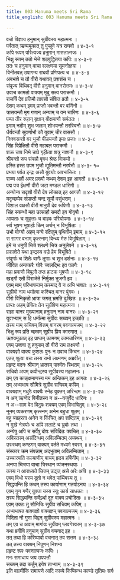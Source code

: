 ```yaml
---
title: 003 Hanuma meets Sri Rama
title_english: 003 Hanuma meets Sri Rama

---
```


<div class="audioEmbed"  caption="श्रीराम-हरिसीताराममूर्ति-घनपाठिभ्यां वचनम्" src="https://archive.org/download/Ramayana-recitation-Sriram-harisItArAmamUrti-Ghanapaati-v2/Kanda_4/Kanda_4_KSK-003-Hanumatha_Sugreeva_Vruththantha_Kathanam_0.mp3"></div>

वचो विज्ञाय हनुमान् सुग्रीवस्य महात्मनः ।  
पर्वतात् ऋष्यमूकात् तु पुप्लुवे यत्र राघवौ ॥ ४-३-१  
कपि रूपम् परित्यज्य हनुमान् मारुतात्मजः ।  
भिक्षु रूपम् ततो भेजे शठबुद्धितया कपिः ॥ ४-३-२  
ततः च हनुमान् वाचा श्लक्ष्णया सुमनोज्ञया ।  
विनीतवत् उपागम्य राघवौ प्रणिपत्य च ॥ ४-३-३  
अबभाषे च तौ वीरौ यथावत् प्रशशंस च ।  
संपूज्य विधिवद् वीरौ हनुमान् वानरोत्तमः ॥ ४-३-४  
उवाच कामतो वाक्यम् मृदु सत्य पराक्रमौ ।  
राजर्षि देव प्रतिमौ तापसौ संशित व्रतौ ॥ ४-३-५  
देशम् कथम् इमम् प्राप्तौ भवन्तौ वर वर्णिनौ ।  
त्रासयन्तौ मृग गणान् अन्याम् च वन चारिणः ॥ ४-३-६  
पम्पा तीर रुहान् वृक्षान् वीक्षमाणौ समंततः ।  
इमाम् नदीम् शुभ जलाम् शोभयन्तौ तरस्विनौ ॥ ४-३-७  
धैर्यवन्तौ सुवर्णाभौ कौ युवाम् चीर वाससौ ।  
निःश्वसन्तौ वर भुजौ पीडयन्तौ इमाः प्रजाः ॥ ४-३-८  
सिंह विप्रेक्षितौ वीरौ महाबल पराक्रमौ ।  
शक्र चाप निभे चापे गृहीत्वा शत्रु नाशनौ ॥ ४-३-९  
श्रीमन्तौ रूप संपन्नौ वृषभ श्रेष्ठ विक्रमौ ।  
हस्ति हस्त उपम भुजौ द्युतिमन्तौ नरर्षभौ ॥ ४-३- १०  
प्रभया पर्वत इन्द्रः असौ युवयोः अवभासितः ।  
राज्य अर्हौ अमर प्रख्यौ कथम् देशम् इह आगतौ ॥ ४-३-११  
पद्म पत्र ईक्षणौ वीरौ जटा मण्डल धारिणौ ।  
अन्योन्य सदृशौ वीरौ देव लोकात् इह आगतौ ॥ ४-३-१२  
यदृच्छयेव संप्राप्तौ चन्द्र सूर्यौ वसुंधराम् ।  
विशाल वक्षसौ वीरौ मानुषौ देव रूपिणौ ॥ ४-३-१३  
सिंह स्कन्धौ महा उत्साहौ समदौ इव गोवृषौ ।  
आयताः च सुवृत्ताः च बाहवः परिघोपमाः ॥ ४-३-१४  
सर्व भूषण भूषार्हाः किम् अर्थम् न विभूषिताः ।  
उभौ योग्यौ अहम् मन्ये रक्षितुम् पृथिवीम् इमाम् ॥ ४-३-१५  
स सागर वनाम् कृत्स्नाम् विन्ध्य मेरु विभूषिताम् ।  
इमे च धनुषी चित्रे श्लक्ष्णे चित्र अनुलेपने ॥ ४-३-१६  
प्रकाशेते यथा इन्द्रस्य वज्रे हेम विभूषिते ।  
संपूर्णाः च शितैः बाणैः तूणाः च शुभ दर्शनाः ॥ ४-३-१७  
जीवित अन्तकरैः घोरैः ज्वलद्भिः इव पन्नगैः ।  
महा प्रमाणौ विपुलौ तप्त हाटक भूषणौ ॥ ४-३-१८  
खड्गौ एतौ विराजेते निर्मुक्त भुजगौ इव ।  
एवम् माम् परिभाषन्तम् कस्माद् वै न अभि भाषतः ॥ ४-३-१९  
सुग्रीवो नाम धर्मात्मा कश्चित् वानर पुंगवः ।  
वीरो विनिकृतो भ्रात्रा जगत् भ्रमति दुःखितः ॥ ४-३-२०  
प्राप्तः अहम् प्रेषितः तेन सुग्रीवेण महात्मना ।  
राज्ञा वानर मुख्यानाम् हनुमान् नाम वानरः ॥ ४-३-२१  
युवाभ्याम् स हि धर्मात्मा सुग्रीवः सख्यम् इच्छति ।  
तस्य माम् सचिवम् वित्तम् वानरम् पवनात्मजम् ॥ ४-३-२२  
भिक्षु रूप प्रति च्छन्नम् सुग्रीव प्रिय कारणात् ।  
ऋश्यमूकात् इह प्राप्तम् कामगम् कामचारिणम् ॥ ४-३-२३  
एवम् उक्त्वा तु हनुमाम् तौ वीरौ राम लक्ष्मणौ ।  
वाक्यज्ञो वाक्य कुशलः पुनः न उवाच किंचन ॥ ४-३-२४  
एतत् श्रुत्वा वचः तस्य रामो लक्ष्मणम् अब्रवीत् ।  
प्रहृष्ट वदनः श्रीमान् भ्रातरम् पार्श्वतः स्थितम् ॥ ४-३-२५  
सचिवो अयम् कपीन्द्रस्य सुग्रीवस्य महात्मनः ।  
तम् एव काङ्क्षमाणस्य मम अन्तिकम् इह आगतः ॥ ४-३-२६  
तम् अभ्यभाष सौमित्रे सुग्रीव सचिवम् कपिम् ।  
वाक्यज्ञम् मधुरैः वाक्यैः स्नेह युक्तम् अरिन्दम ॥ ४-३-२७  
न अन् ऋग्वेद विनीतस्य न अ\-\-यजुर्वेद धारिणः ।  
न अ\-\-साम वेद विदुषः शक्यम् एवम् विभाषितुम् ॥ ४-३-२८  
नूनम् व्यकरणम् कृत्स्नम् अनेन बहुधा श्रुतम् ।  
बहु व्याहरता अनेन न किंचित् अप शब्दितम् ॥ ४-३-२९  
न मुखे नेत्रयोः च अपि ललाटे च भ्रुवोः तथा ।  
अन्येषु अपि च सर्वेषु दोषः संविदितः क्वचित् ॥ ४-३-३०  
अविस्तरम् असंदिग्धम् अविलम्बितम् अव्यथम् ।  
उरःस्थम् कण्ठगम् वाक्यम् वर्तते मध्यमे स्वरम् ॥ ४-३-३१  
संस्कार क्रम संपन्नाम् अद्भुताम् अविलम्बिताम् ।  
उच्चारयति कल्याणीम् वाचम् हृदय हर्षिणीम् ॥ ४-३-३२  
अनया चित्रया वाचा त्रिस्थान व्यंजनस्थयाः ।  
कस्य न आराध्यते चित्तम् उद्यत् असे अरेः अपि ॥ ४-३-३३  
एवम् विधो यस्य दूतो न भवेत् पार्थिवस्य तु ।  
सिद्ध्यन्ति हि कथम् तस्य कार्याणाम् गतयोऽनघ ॥ ४-३-३४  
एवम् गुण गणैर् युक्ता यस्य स्युः कार्य साधकाः ।  
तस्य सिद्ध्यन्ति सर्वेऽर्था दूत वाक्य प्रचोदिताः ॥ ४-३-३५  
एवम् उक्तः तु सौमित्रिः सुग्रीव सचिवम् कपिम् ।  
अभ्यभाषत वाक्यज्ञो वाक्यज्ञम् पवनात्मजम् ॥ ४-३-३६  
विदिता नौ गुणा विद्वन् सुग्रीवस्य महात्मनः ।  
तम् एव च अवाम् मार्गावः सुग्रीवम् प्लवगेश्वरम् ॥ ४-३-३७  
यथा ब्रवीषि हनुमान् सुग्रीव वचनाद् इह ।  
तत् तथा हि करिष्यावो वचनात् तव सत्तम ॥ ४-३-३८  
तत् तस्य वाक्यम् निपुणम् निशम्य  
प्रहृष्ट रूपः पवनात्मजः कपिः ।  
मनः समाधाय जय उपपत्तौ  
सख्यम् तदा कर्तुम् इयेष ताभ्याम् ॥ ४-३-३९  
इति वाल्मीकि रामायणे आदि काव्ये किष्किन्ध काण्डे तृतियः सर्गः